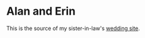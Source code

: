 # Alan and Erin

This is the source of my sister-in-law's [wedding site](http://www.alanander.in/).

